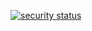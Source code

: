 [![security status](https://qa.meterian.com/badge/pb/556493b4-9d35-4a94-a80b-1abb6eec96c5/security?branch=master)](https://qa.meterian.com/projects/?id=556493b4-9d35-4a94-a80b-1abb6eec96c5)

